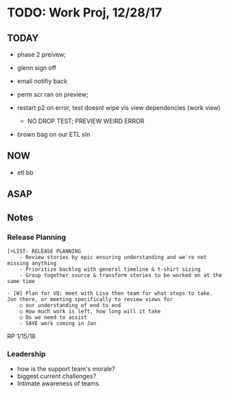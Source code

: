 # TODO: Work Proj, 12/28/17

## TODAY

- phase 2 preivew; 
- glenn sign off

- email notifiy back

- perm scr ran on preview;

- restart p2 on error, test doesnt wipe vis view dependencies (work view)
    - NO DROP TEST; PREVIEW WEIRD ERROR


- brown bag on our ETL sln
    

## NOW

+ etl bb 


## ASAP
    

## Notes 

### Release Planning

    [+LIST- RELEASE PLANNING
        - Review stories by epic ensuring understanding and we're not missing anything
        - Prioritize backlog with general timeline & t-shirt sizing
        - Group together source & transform stories to be worked on at the same time

    - [W] Plan for VQ: meet with Lisa then team for what steps to take. Jon there, or meeting specifically to review views for 
        ○ our understanding of end to end
        ○ How much work is left, how long will it take
        ○ Do we need to assist
        - SAVE work coming in Jan



RP 1/15/18


### Leadership

- how is the support team's morale?
- biggest current challenges?
- Intimate awareness of teams